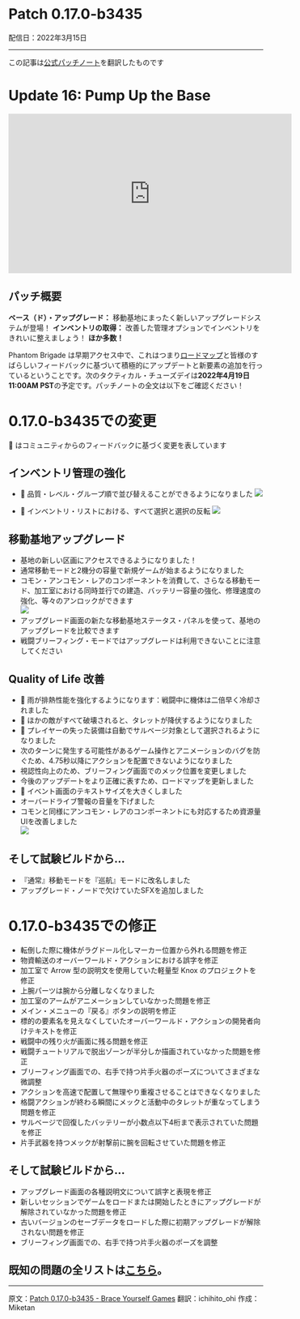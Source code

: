 # Patch 0.17.0-b3435
配信日：2022年3月15日

---

この記事は[公式パッチノート](https://braceyourselfgames.com/updates/phantom-brigade/patch-0-17-0-b3435/)を翻訳したものです

# Update 16: Pump Up the Base

<iframe title="YouTube video player" src="https://www.youtube.com/embed/D6WPyamXa78" width="560" height="315" frameborder="0" allowfullscreen="allowfullscreen"></iframe>


## パッチ概要

**ベース（ド）・アップグレード：** 移動基地にまったく新しいアップグレードシステムが登場！
**インベントリの取得：** 改善した管理オプションでインベントリをきれいに整えましょう！
**ほか多数！**

Phantom Brigade は早期アクセス中で、これはつまり[ロードマップ](https://braceyourselfgames.com/phantom-brigade/)と皆様のすばらしいフィードバックに基づいて積極的にアップデートと新要素の追加を行っているということです。次のタクティカル・チューズデイは**2022年4月19日 11:00AM PST**の予定です。パッチノートの全文は以下をご確認ください！



# 0.17.0-b3435での変更

🦾 はコミュニティからのフィードバックに基づく変更を表しています


## インベントリ管理の強化
- 🦾 品質・レベル・グループ順で並び替えることができるようになりました
   ![](https://braceyourselfgames.com/wp-content/uploads/2022/03/PhantomBrigade_W8yB8UqjRU.gif)

- 🦾 インベントリ・リストにおける、すべて選択と選択の反転
   ![](https://braceyourselfgames.com/wp-content/uploads/2022/03/PhantomBrigade_D9lMnaraII.gif)


## 移動基地アップグレード

- 基地の新しい区画にアクセスできるようになりました！
- 通常移動モードと2機分の容量で新規ゲームが始まるようになりました
- コモン・アンコモン・レアのコンポーネントを消費して、さらなる移動モード、加工室における同時並行での建造、バッテリー容量の強化、修理速度の強化、等々のアンロックができます  
   ![](https://braceyourselfgames.com/wp-content/uploads/2022/03/PhantomBrigade_5C47cB0Id9.gif)
- アップグレード画面の新たな移動基地ステータス・パネルを使って、基地のアップグレードを比較できます
- 戦闘ブリーフィング・モードではアップグレードは利用できないことに注意してください


## Quality of Life 改善

- 🦾 雨が排熱性能を強化するようになります：戦闘中に機体は二倍早く冷却されました
- 🦾 ほかの敵がすべて破壊されると、タレットが降伏するようになりました
- 🦾 プレイヤーの失った装備は自動でサルベージ対象として選択されるようになりました
- 次のターンに発生する可能性があるゲーム操作とアニメーションのバグを防ぐため、4.75秒以降にアクションを配置できないようになりました
- 視認性向上のため、ブリーフィング画面でのメック位置を変更しました
- 今後のアップデートをより正確に表すため、ロードマップを更新しました
- 🦾 イベント画面のテキストサイズを大きくしました
- オーバードライブ警報の音量を下げました
- コモンと同様にアンコモン・レアのコンポーネントにも対応するため資源量UIを改善しました  
   ![](https://braceyourselfgames.com/wp-content/uploads/2022/03/PhantomBrigade_0ENqEBpZvw.png)


## そして試験ビルドから…

- 『通常』移動モードを『巡航』モードに改名しました
- アップグレード・ノードで欠けていたSFXを追加しました



# 0.17.0-b3435での修正

- 転倒した際に機体がラグドール化しマーカー位置から外れる問題を修正
- 物資輸送のオーバーワールド・アクションにおける誤字を修正
- 加工室で Arrow 型の説明文を使用していた軽量型 Knox のプロジェクトを修正
- 上腕パーツは腕から分離しなくなりました
- 加工室のアームがアニメーションしていなかった問題を修正
- メイン・メニューの『戻る』ボタンの説明を修正
- 標的の要素名を見えなくしていたオーバーワールド・アクションの開発者向けテキストを修正
- 戦闘中の残り火が画面に残る問題を修正
- 戦闘チュートリアルで脱出ゾーンが半分しか描画されていなかった問題を修正
- ブリーフィング画面での、右手で持つ片手火器のポーズについてさまざまな微調整
- アクションを高速で配置して無理やり重複させることはできなくなりました
- 格闘アクションが終わる瞬間にメックと活動中のタレットが重なってしまう問題を修正
- サルベージで回復したバッテリーが小数点以下4桁まで表示されていた問題を修正
- 片手武器を持つメックが射撃前に腕を回転させていた問題を修正


## そして試験ビルドから…

- アップグレード画面の各種説明文について誤字と表現を修正
- 新しいセッションでゲームをロードまたは開始したときにアップグレードが解除されていなかった問題を修正
- 古いバージョンのセーブデータをロードした際に初期アップグレードが解除されない問題を修正
- ブリーフィング画面での、右手で持つ片手火器のポーズを調整


## 既知の問題の全リストは[こちら](https://braceyourselfgames.com/phantom-brigade/known-issues/)。

---

原文：[Patch 0.17.0-b3435 - Brace Yourself Games](https://braceyourselfgames.com/updates/phantom-brigade/patch-0-17-0-b3435/)
翻訳：ichihito_ohi
作成：Miketan
